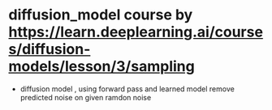 # diffusion_model course by https://learn.deeplearning.ai/courses/diffusion-models/lesson/3/sampling
- diffusion model , using forward pass and learned model remove predicted noise on given ramdon noise
